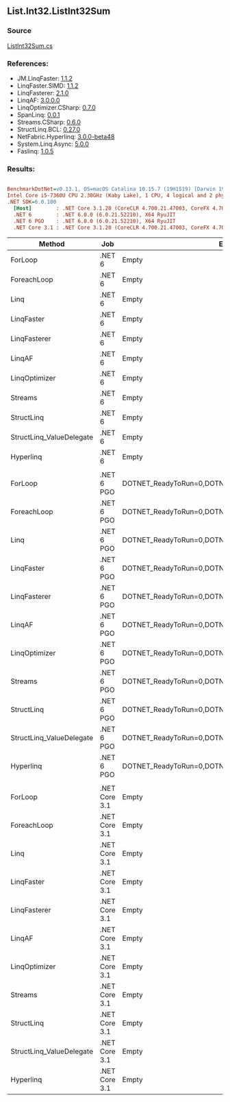 ﻿## List.Int32.ListInt32Sum

### Source
[ListInt32Sum.cs](../LinqBenchmarks/List/Int32/ListInt32Sum.cs)

### References:
- JM.LinqFaster: [1.1.2](https://www.nuget.org/packages/JM.LinqFaster/1.1.2)
- LinqFaster.SIMD: [1.1.2](https://www.nuget.org/packages/LinqFaster.SIMD/1.0.3)
- LinqFasterer: [2.1.0](https://www.nuget.org/packages/LinqFasterer/2.1.0)
- LinqAF: [3.0.0.0](https://www.nuget.org/packages/LinqAF/3.0.0.0)
- LinqOptimizer.CSharp: [0.7.0](https://www.nuget.org/packages/LinqOptimizer.CSharp/0.7.0)
- SpanLinq: [0.0.1](https://www.nuget.org/packages/SpanLinq/0.0.1)
- Streams.CSharp: [0.6.0](https://www.nuget.org/packages/Streams.CSharp/0.6.0)
- StructLinq.BCL: [0.27.0](https://www.nuget.org/packages/StructLinq/0.27.0)
- NetFabric.Hyperlinq: [3.0.0-beta48](https://www.nuget.org/packages/NetFabric.Hyperlinq/3.0.0-beta48)
- System.Linq.Async: [5.0.0](https://www.nuget.org/packages/System.Linq.Async/5.0.0)
- Faslinq: [1.0.5](https://www.nuget.org/packages/Faslinq/1.0.5)

### Results:
``` ini

BenchmarkDotNet=v0.13.1, OS=macOS Catalina 10.15.7 (19H1519) [Darwin 19.6.0]
Intel Core i5-7360U CPU 2.30GHz (Kaby Lake), 1 CPU, 4 logical and 2 physical cores
.NET SDK=6.0.100
  [Host]        : .NET Core 3.1.20 (CoreCLR 4.700.21.47003, CoreFX 4.700.21.47101), X64 RyuJIT
  .NET 6        : .NET 6.0.0 (6.0.21.52210), X64 RyuJIT
  .NET 6 PGO    : .NET 6.0.0 (6.0.21.52210), X64 RyuJIT
  .NET Core 3.1 : .NET Core 3.1.20 (CoreCLR 4.700.21.47003, CoreFX 4.700.21.47101), X64 RyuJIT


```
|                   Method |           Job |                                                EnvironmentVariables |       Runtime | Count |        Mean |    Error |   StdDev |      Median |         Ratio | RatioSD |  Gen 0 | Allocated |
|------------------------- |-------------- |-------------------------------------------------------------------- |-------------- |------ |------------:|---------:|---------:|------------:|--------------:|--------:|-------:|----------:|
|                  ForLoop |        .NET 6 |                                                               Empty |      .NET 6.0 |   100 |   118.19 ns | 0.205 ns | 0.192 ns |   118.11 ns |      baseline |         |      - |         - |
|              ForeachLoop |        .NET 6 |                                                               Empty |      .NET 6.0 |   100 |    93.66 ns | 0.110 ns | 0.097 ns |    93.66 ns |  1.26x faster |   0.00x |      - |         - |
|                     Linq |        .NET 6 |                                                               Empty |      .NET 6.0 |   100 |   841.30 ns | 2.799 ns | 2.185 ns |   840.74 ns |  7.12x slower |   0.02x | 0.0191 |      40 B |
|               LinqFaster |        .NET 6 |                                                               Empty |      .NET 6.0 |   100 |   118.60 ns | 0.050 ns | 0.044 ns |   118.61 ns |  1.00x slower |   0.00x |      - |         - |
|             LinqFasterer |        .NET 6 |                                                               Empty |      .NET 6.0 |   100 |   111.80 ns | 0.339 ns | 0.317 ns |   111.91 ns |  1.06x faster |   0.00x | 0.2027 |     424 B |
|                   LinqAF |        .NET 6 |                                                               Empty |      .NET 6.0 |   100 |   306.36 ns | 0.302 ns | 0.268 ns |   306.26 ns |  2.59x slower |   0.01x |      - |         - |
|            LinqOptimizer |        .NET 6 |                                                               Empty |      .NET 6.0 |   100 | 1,345.80 ns | 2.631 ns | 2.333 ns | 1,345.34 ns | 11.39x slower |   0.02x | 0.0305 |      64 B |
|                  Streams |        .NET 6 |                                                               Empty |      .NET 6.0 |   100 |   279.42 ns | 0.223 ns | 0.174 ns |   279.40 ns |  2.36x slower |   0.00x | 0.0992 |     208 B |
|               StructLinq |        .NET 6 |                                                               Empty |      .NET 6.0 |   100 |    81.30 ns | 0.152 ns | 0.135 ns |    81.27 ns |  1.45x faster |   0.00x | 0.0153 |      32 B |
| StructLinq_ValueDelegate |        .NET 6 |                                                               Empty |      .NET 6.0 |   100 |    66.47 ns | 0.061 ns | 0.054 ns |    66.47 ns |  1.78x faster |   0.00x |      - |         - |
|                Hyperlinq |        .NET 6 |                                                               Empty |      .NET 6.0 |   100 |    22.94 ns | 0.183 ns | 0.163 ns |    22.85 ns |  5.15x faster |   0.03x |      - |         - |
|                          |               |                                                                     |               |       |             |          |          |             |               |         |        |           |
|                  ForLoop |    .NET 6 PGO | DOTNET_ReadyToRun=0,DOTNET_TC_QuickJitForLoops=1,DOTNET_TieredPGO=1 |      .NET 6.0 |   100 |   118.47 ns | 0.054 ns | 0.045 ns |   118.46 ns |      baseline |         |      - |         - |
|              ForeachLoop |    .NET 6 PGO | DOTNET_ReadyToRun=0,DOTNET_TC_QuickJitForLoops=1,DOTNET_TieredPGO=1 |      .NET 6.0 |   100 |    81.50 ns | 0.080 ns | 0.066 ns |    81.49 ns |  1.45x faster |   0.00x |      - |         - |
|                     Linq |    .NET 6 PGO | DOTNET_ReadyToRun=0,DOTNET_TC_QuickJitForLoops=1,DOTNET_TieredPGO=1 |      .NET 6.0 |   100 |   273.67 ns | 0.526 ns | 0.466 ns |   273.62 ns |  2.31x slower |   0.00x | 0.0191 |      40 B |
|               LinqFaster |    .NET 6 PGO | DOTNET_ReadyToRun=0,DOTNET_TC_QuickJitForLoops=1,DOTNET_TieredPGO=1 |      .NET 6.0 |   100 |   118.78 ns | 0.170 ns | 0.150 ns |   118.75 ns |  1.00x slower |   0.00x |      - |         - |
|             LinqFasterer |    .NET 6 PGO | DOTNET_ReadyToRun=0,DOTNET_TC_QuickJitForLoops=1,DOTNET_TieredPGO=1 |      .NET 6.0 |   100 |   110.74 ns | 0.986 ns | 0.923 ns |   110.35 ns |  1.07x faster |   0.01x | 0.2027 |     424 B |
|                   LinqAF |    .NET 6 PGO | DOTNET_ReadyToRun=0,DOTNET_TC_QuickJitForLoops=1,DOTNET_TieredPGO=1 |      .NET 6.0 |   100 |   259.46 ns | 0.213 ns | 0.166 ns |   259.49 ns |  2.19x slower |   0.00x |      - |         - |
|            LinqOptimizer |    .NET 6 PGO | DOTNET_ReadyToRun=0,DOTNET_TC_QuickJitForLoops=1,DOTNET_TieredPGO=1 |      .NET 6.0 |   100 | 1,245.18 ns | 4.767 ns | 4.459 ns | 1,244.54 ns | 10.52x slower |   0.04x | 0.0305 |      64 B |
|                  Streams |    .NET 6 PGO | DOTNET_ReadyToRun=0,DOTNET_TC_QuickJitForLoops=1,DOTNET_TieredPGO=1 |      .NET 6.0 |   100 |   209.30 ns | 0.245 ns | 0.217 ns |   209.25 ns |  1.77x slower |   0.00x | 0.0994 |     208 B |
|               StructLinq |    .NET 6 PGO | DOTNET_ReadyToRun=0,DOTNET_TC_QuickJitForLoops=1,DOTNET_TieredPGO=1 |      .NET 6.0 |   100 |    81.78 ns | 0.070 ns | 0.066 ns |    81.78 ns |  1.45x faster |   0.00x | 0.0153 |      32 B |
| StructLinq_ValueDelegate |    .NET 6 PGO | DOTNET_ReadyToRun=0,DOTNET_TC_QuickJitForLoops=1,DOTNET_TieredPGO=1 |      .NET 6.0 |   100 |    66.54 ns | 0.055 ns | 0.049 ns |    66.54 ns |  1.78x faster |   0.00x |      - |         - |
|                Hyperlinq |    .NET 6 PGO | DOTNET_ReadyToRun=0,DOTNET_TC_QuickJitForLoops=1,DOTNET_TieredPGO=1 |      .NET 6.0 |   100 |    20.37 ns | 0.464 ns | 0.849 ns |    19.76 ns |  5.50x faster |   0.01x |      - |         - |
|                          |               |                                                                     |               |       |             |          |          |             |               |         |        |           |
|                  ForLoop | .NET Core 3.1 |                                                               Empty | .NET Core 3.1 |   100 |   112.76 ns | 0.092 ns | 0.081 ns |   112.74 ns |      baseline |         |      - |         - |
|              ForeachLoop | .NET Core 3.1 |                                                               Empty | .NET Core 3.1 |   100 |   292.12 ns | 0.208 ns | 0.163 ns |   292.13 ns |  2.59x slower |   0.00x |      - |         - |
|                     Linq | .NET Core 3.1 |                                                               Empty | .NET Core 3.1 |   100 |   674.86 ns | 0.762 ns | 0.713 ns |   674.93 ns |  5.98x slower |   0.01x | 0.0191 |      40 B |
|               LinqFaster | .NET Core 3.1 |                                                               Empty | .NET Core 3.1 |   100 |    85.99 ns | 0.441 ns | 0.368 ns |    86.05 ns |  1.31x faster |   0.01x |      - |         - |
|             LinqFasterer | .NET Core 3.1 |                                                               Empty | .NET Core 3.1 |   100 |   120.89 ns | 0.345 ns | 0.323 ns |   120.89 ns |  1.07x slower |   0.00x | 0.2027 |     424 B |
|                   LinqAF | .NET Core 3.1 |                                                               Empty | .NET Core 3.1 |   100 |   544.16 ns | 0.574 ns | 0.508 ns |   544.06 ns |  4.83x slower |   0.01x |      - |         - |
|            LinqOptimizer | .NET Core 3.1 |                                                               Empty | .NET Core 3.1 |   100 | 1,472.09 ns | 3.481 ns | 3.086 ns | 1,471.69 ns | 13.05x slower |   0.03x | 0.0458 |      96 B |
|                  Streams | .NET Core 3.1 |                                                               Empty | .NET Core 3.1 |   100 |   245.45 ns | 0.730 ns | 0.609 ns |   245.13 ns |  2.18x slower |   0.01x | 0.0992 |     208 B |
|               StructLinq | .NET Core 3.1 |                                                               Empty | .NET Core 3.1 |   100 |   131.79 ns | 0.184 ns | 0.172 ns |   131.83 ns |  1.17x slower |   0.00x | 0.0153 |      32 B |
| StructLinq_ValueDelegate | .NET Core 3.1 |                                                               Empty | .NET Core 3.1 |   100 |    66.52 ns | 0.055 ns | 0.049 ns |    66.52 ns |  1.70x faster |   0.00x |      - |         - |
|                Hyperlinq | .NET Core 3.1 |                                                               Empty | .NET Core 3.1 |   100 |    45.67 ns | 0.059 ns | 0.055 ns |    45.66 ns |  2.47x faster |   0.00x |      - |         - |
